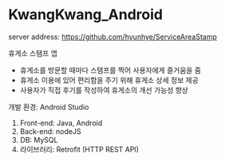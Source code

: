 # KwangKwang_Android
server address: https://github.com/hyunhye/ServiceAreaStamp

휴게소 스탬프 앱
- 휴게소를 방문할 때마다 스탬프를 찍어 사용자에게 즐거움을 줌
- 휴게소 이용에 있어 편리함을 주기 위해 휴게소 상세 정보 제공
- 사용자가 직접 후기를 작성하여 휴게소의 개선 가능성 향상

개발 환경:	Android Studio

1. Front-end:	Java, Android
2. Back-end:	nodeJS
3. DB:	MySQL
4. 라이브러리:	Retrofit (HTTP REST API)
